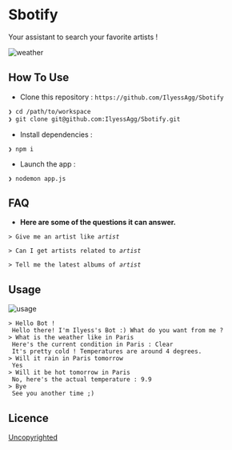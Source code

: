 # Sbotify
Your assistant to search your favorite artists ! 

![weather](http://wallpaperswide.com/download/lets_make_music-wallpaper-1366x768.jpg)

## How To Use
- Clone this repository : `https://github.com/IlyessAgg/Sbotify`

```sh
❯ cd /path/to/workspace
❯ git clone git@github.com:IlyessAgg/Sbotify.git
```
- Install dependencies :

```
❯ npm i
```

- Launch the app :

```
❯ nodemon app.js
```

## FAQ
- **Here are some of the questions it can answer.**

<pre><code>> Give me an artist like <i>artist</i>
</code></pre>
<pre><code>> Can I get artists related to <i>artist</i>
</code></pre>
<pre><code>> Tell me the latest albums of <i>artist</i>
</code></pre>

## Usage
![usage](./imgs/demo.jpeg)

```
> Hello Bot !
 Hello there! I'm Ilyess's Bot :) What do you want from me ?
> What is the weather like in Paris
 Here's the current condition in Paris : Clear
 It's pretty cold ! Temperatures are around 4 degrees.
> Will it rain in Paris tomorrow
 Yes
> Will it be hot tomorrow in Paris
 No, here's the actual temperature : 9.9
> Bye
 See you another time ;)
```

## Licence

[Uncopyrighted](http://zenhabits.net/uncopyright/)
